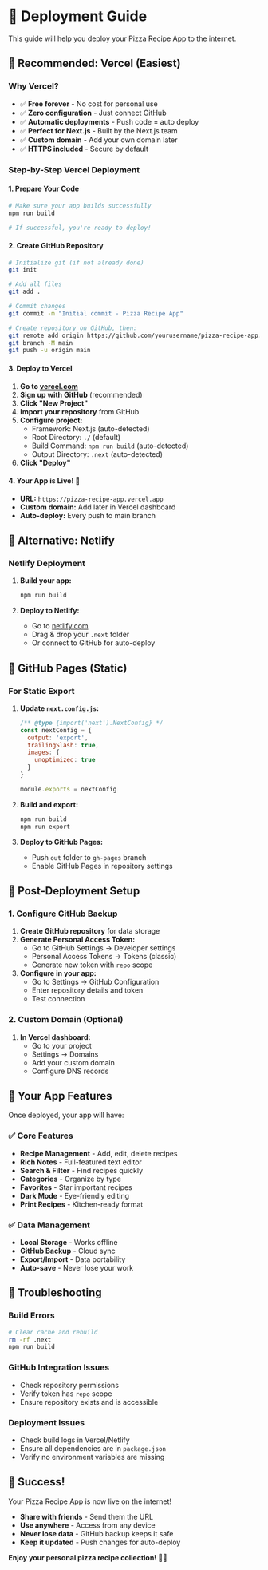 # 🚀 Deployment Guide

This guide will help you deploy your Pizza Recipe App to the internet.

## 🌟 Recommended: Vercel (Easiest)

### Why Vercel?
- ✅ **Free forever** - No cost for personal use
- ✅ **Zero configuration** - Just connect GitHub
- ✅ **Automatic deployments** - Push code = auto deploy
- ✅ **Perfect for Next.js** - Built by the Next.js team
- ✅ **Custom domain** - Add your own domain later
- ✅ **HTTPS included** - Secure by default

### Step-by-Step Vercel Deployment

#### 1. Prepare Your Code
```bash
# Make sure your app builds successfully
npm run build

# If successful, you're ready to deploy!
```

#### 2. Create GitHub Repository
```bash
# Initialize git (if not already done)
git init

# Add all files
git add .

# Commit changes
git commit -m "Initial commit - Pizza Recipe App"

# Create repository on GitHub, then:
git remote add origin https://github.com/yourusername/pizza-recipe-app.git
git branch -M main
git push -u origin main
```

#### 3. Deploy to Vercel
1. **Go to [vercel.com](https://vercel.com)**
2. **Sign up with GitHub** (recommended)
3. **Click "New Project"**
4. **Import your repository** from GitHub
5. **Configure project:**
   - Framework: Next.js (auto-detected)
   - Root Directory: `./` (default)
   - Build Command: `npm run build` (auto-detected)
   - Output Directory: `.next` (auto-detected)
6. **Click "Deploy"**

#### 4. Your App is Live! 🎉
- **URL:** `https://pizza-recipe-app.vercel.app`
- **Custom domain:** Add later in Vercel dashboard
- **Auto-deploy:** Every push to main branch

## 🔄 Alternative: Netlify

### Netlify Deployment
1. **Build your app:**
   ```bash
   npm run build
   ```

2. **Deploy to Netlify:**
   - Go to [netlify.com](https://netlify.com)
   - Drag & drop your `.next` folder
   - Or connect to GitHub for auto-deploy

## 📱 GitHub Pages (Static)

### For Static Export
1. **Update `next.config.js`:**
   ```javascript
   /** @type {import('next').NextConfig} */
   const nextConfig = {
     output: 'export',
     trailingSlash: true,
     images: {
       unoptimized: true
     }
   }
   
   module.exports = nextConfig
   ```

2. **Build and export:**
   ```bash
   npm run build
   npm run export
   ```

3. **Deploy to GitHub Pages:**
   - Push `out` folder to `gh-pages` branch
   - Enable GitHub Pages in repository settings

## 🔧 Post-Deployment Setup

### 1. Configure GitHub Backup
1. **Create GitHub repository** for data storage
2. **Generate Personal Access Token:**
   - Go to GitHub Settings → Developer settings
   - Personal Access Tokens → Tokens (classic)
   - Generate new token with `repo` scope
3. **Configure in your app:**
   - Go to Settings → GitHub Configuration
   - Enter repository details and token
   - Test connection

### 2. Custom Domain (Optional)
1. **In Vercel dashboard:**
   - Go to your project
   - Settings → Domains
   - Add your custom domain
   - Configure DNS records

## 🎯 Your App Features

Once deployed, your app will have:

### ✅ Core Features
- **Recipe Management** - Add, edit, delete recipes
- **Rich Notes** - Full-featured text editor
- **Search & Filter** - Find recipes quickly
- **Categories** - Organize by type
- **Favorites** - Star important recipes
- **Dark Mode** - Eye-friendly editing
- **Print Recipes** - Kitchen-ready format

### ✅ Data Management
- **Local Storage** - Works offline
- **GitHub Backup** - Cloud sync
- **Export/Import** - Data portability
- **Auto-save** - Never lose your work

## 🚨 Troubleshooting

### Build Errors
```bash
# Clear cache and rebuild
rm -rf .next
npm run build
```

### GitHub Integration Issues
- Check repository permissions
- Verify token has `repo` scope
- Ensure repository exists and is accessible

### Deployment Issues
- Check build logs in Vercel/Netlify
- Ensure all dependencies are in `package.json`
- Verify no environment variables are missing

## 🎉 Success!

Your Pizza Recipe App is now live on the internet! 

- **Share with friends** - Send them the URL
- **Use anywhere** - Access from any device
- **Never lose data** - GitHub backup keeps it safe
- **Keep it updated** - Push changes for auto-deploy

**Enjoy your personal pizza recipe collection! 🍕✨**